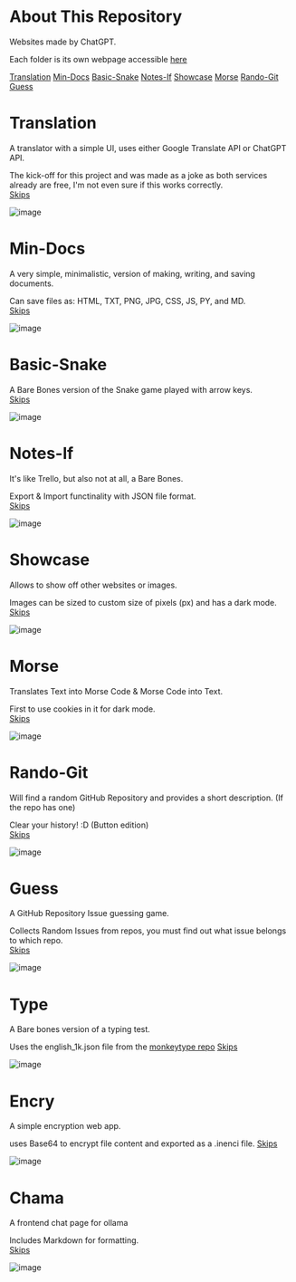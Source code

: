 # About This Repository
Websites made by ChatGPT.

Each folder is its own webpage accessible [here](https://cellijel.github.io/GPTMade)

[Translation](#translation)
[Min-Docs](#min-docs)
[Basic-Snake](#basic-snake)
[Notes-If](#notes-if)
[Showcase](#showcase)
[Morse](#morse)
[Rando-Git](#rando-git)
[Guess](#guess)
# Translation
A translator with a simple UI, uses either Google Translate API or ChatGPT API.

The kick-off for this project and was made as a joke as both services already are free, I'm not even sure if this works correctly.<br>
[Skips](#about-this-repository)

![image](https://github.com/user-attachments/assets/6788faa2-a0ae-40f9-9d9c-0565e7ffdb07)

# Min-Docs
A very simple, minimalistic, version of making, writing, and saving documents.

Can save files as: HTML, TXT, PNG, JPG, CSS, JS, PY, and MD.<br>
[Skips](#about-this-repository)<br>

![image](https://github.com/user-attachments/assets/97d93543-bfd4-4d20-9cc6-aeaf34d41052)

# Basic-Snake
A Bare Bones version of the Snake game played with arrow keys.<br>
[Skips](#about-this-repository)<br>

![image](https://github.com/user-attachments/assets/1b91f4c8-6d83-407a-a867-fc682005cb66)

# Notes-If
It's like Trello, but also not at all, a Bare Bones.

Export & Import functinality with JSON file format.<br>
[Skips](#about-this-repository)<br>

![image](https://github.com/user-attachments/assets/885f31bb-ee79-46f0-8cb7-7dcc9f60ea19)

# Showcase
Allows to show off other websites or images.

Images can be sized to custom size of pixels (px) and has a dark mode.<br>
[Skips](#about-this-repository)<br>

![image](https://github.com/user-attachments/assets/d136a42d-428c-4e70-9110-967c4603d48d)

# Morse
Translates Text into Morse Code & Morse Code into Text.

First to use cookies in it for dark mode.<br>
[Skips](#about-this-repository)<br>

![image](https://github.com/user-attachments/assets/c6661e1a-0fd6-495b-94fa-df1a76113ddb)

# Rando-Git
Will find a random GitHub Repository and provides a short description. (If the repo has one)

Clear your history! :D (Button edition)<br>
[Skips](#about-this-repository)<br>

![image](https://github.com/user-attachments/assets/98e783fe-f428-453c-a754-b0bd21bd8762)

# Guess
A GitHub Repository Issue guessing game.

Collects Random Issues from repos, you must find out what issue belongs to which repo.<br>
[Skips](#about-this-repository)<br>

![image](https://github.com/user-attachments/assets/f8e17444-eb2d-4db5-8ec1-dd8866a0875b)

# Type
A Bare bones version of a typing test.

Uses the english_1k.json file from the [monkeytype repo](https://github.com/monkeytypegame/monkeytype)
[Skips](#about-this-repository)<br>

![image](https://github.com/user-attachments/assets/8b8616da-7091-4933-9d62-b28b96e4094b)

# Encry
A simple encryption web app.

uses Base64 to encrypt file content and exported as a .inenci file.
[Skips](#about-this-repository)<br>

![image](https://github.com/user-attachments/assets/5104b33b-474f-4e55-a660-4851c6562c8b)

# Chama
A frontend chat page for ollama

Includes Markdown for formatting.<br>
[Skips](#about-this-repository)<br>

![image](https://github.com/user-attachments/assets/f3d71406-f71d-4d3c-91c7-e18eb97f4539)
